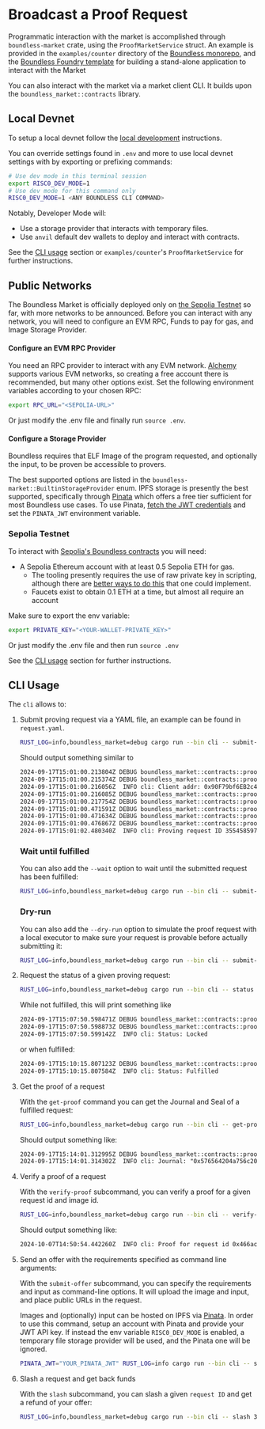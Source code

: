 # Broadcast a Proof Request

Programmatic interaction with the market is accomplished through `boundless-market` crate, using the `ProofMarketService` struct.
An example is provided in the `examples/counter` directory of the [Boundless monorepo][boundless-repo], and the [Boundless Foundry template][boundless-foundry-template-repo] for building a stand-alone application to interact with the Market

You can also interact with the market via a market client CLI.
It builds upon the `boundless_market::contracts` library.

## Local Devnet

To setup a local devnet follow the [local development][local-development] instructions.

You can override settings found in `.env` and more to use local devnet settings with by exporting or prefixing commands:

```bash
# Use dev mode in this terminal session
export RISC0_DEV_MODE=1
# Use dev mode for this command only
RISC0_DEV_MODE=1 <ANY BOUNDLESS CLI COMMAND>
```

Notably, Developer Mode will:

- Use a storage provider that interacts with temporary files.
- Use `anvil` default dev wallets to deploy and interact with contracts.

See the [CLI usage](#cli-usage) section or `examples/counter`'s `ProofMarketService` for further instructions.

## Public Networks

The Boundless Market is officially deployed only on [the Sepolia Testnet][id-deployments-sepolia-testnet] so far, with more networks to be announced.
Before you can interact with any network, you will need to configure an EVM RPC, Funds to pay for gas, and Image Storage Provider.

#### Configure an EVM RPC Provider

You need an RPC provider to interact with any EVM network. [Alchemy](https://www.alchemy.com/) supports various EVM networks, so creating a free account there is recommended, but many other options exist. Set the following environment variables according to your chosen RPC:

```bash
export RPC_URL="<SEPOLIA-URL>"
```

Or just modify the .env file and finally run `source .env`.

#### Configure a Storage Provider

Boundless requires that ELF Image of the program requested, and optionally the input, to be proven be accessible to provers.

<!-- TODO: link to rustdocs and document how one might create a storage provider (perhaps via a DA?) -->

The best supported options are listed in the `boundless-market::BuiltinStorageProvider` enum.
IPFS storage is presently the best supported, specifically through [Pinata](https://www.pinata.cloud/) which offers a free tier sufficient for most Boundless use cases.
To use Pinata, [fetch the JWT credentials](https://docs.pinata.cloud/account-management/api-keys) and set the `PINATA_JWT` environment variable.

### Sepolia Testnet

To interact with [Sepolia's Boundless contracts][id-deployments-sepolia-testnet] you will need:

- A Sepolia Ethereum account with at least 0.5 Sepolia ETH for gas.
  - The tooling presently requires the use of raw private key in scripting, although there are [better ways to do this](https://book.getfoundry.sh/tutorials/best-practices#private-key-management) that one could implement.
  <!-- TODO: need better ways to get funds for boundless users! faucets are a HUGE pain, considering the round trip gas costs! -->
  - Faucets exist to obtain 0.1 ETH at a time, but almost all require an account

Make sure to export the env variable:

```bash
export PRIVATE_KEY="<YOUR-WALLET-PRIVATE_KEY>"
```

Or just modify the .env file and then run `source .env`

See the [CLI usage](#cli-usage) section for further instructions.

## CLI Usage

The `cli` allows to:

1. Submit proving request via a YAML file, an example can be found in `request.yaml`.

   ```sh
   RUST_LOG=info,boundless_market=debug cargo run --bin cli -- submit-request request.yaml
   ```

   Should output something similar to

   ```txt
   2024-09-17T15:01:00.213804Z DEBUG boundless_market::contracts::proof_market: Calling requestIsFulfilled(3554585979324098154284013313896898623039163403618679259140)
   2024-09-17T15:01:00.215374Z DEBUG boundless_market::contracts::proof_market: Calling requestIsLocked(3554585979324098154284013313896898623039163403618679259140)
   2024-09-17T15:01:00.216056Z  INFO cli: Client addr: 0x90F79bf6EB2c4f870365E785982E1f101E93b906
   2024-09-17T15:01:00.216085Z DEBUG boundless_market::contracts::proof_market: Calling deposit() value: 2000000000000000
   2024-09-17T15:01:00.217754Z DEBUG boundless_market::contracts::proof_market: Broadcasting deposit tx 0x001cb8e549af5e7617c9c1eb465d81db3054870c0f197f6e860710f68b8bff91
   2024-09-17T15:01:00.471591Z DEBUG boundless_market::contracts::proof_market: Submitted deposit 0x001c…ff91
   2024-09-17T15:01:00.471634Z DEBUG boundless_market::contracts::proof_market: Calling submitRequest(ProvingRequest { id: 3554585979324098154284013313896898623039163403618679259140, requirements: Requirements { imageId: 0x257569e11f856439ec3c1e0fe6486fb9af90b1da7324d577f65dd0d45ec12c7d, predicate: Predicate { predicateType: PrefixMatch, data: 0x57656420 } }, imageUrl: "https://dweb.link/ipfs/QmTx3vDKicYG5RxzMxrZEiCQJqhpgYNrSFABdVz9ri2m5P", input: Input { inputType: Inline, data: 0x1d000000570000006500000064000000200000004a000000750000006c0000002000000020000000330000002000000031000000340000003a00000033000000370000003a00000031000000320000002000000050000000440000005400000020000000320000003000000032000000340000000a000000 }, offer: Offer { minPrice: 100000000000000, maxPrice: 2000000000000000, biddingStart: 619, rampUpPeriod: 1000, timeout: 2000, lockinStake: 100000000000000 } })
   2024-09-17T15:01:00.476867Z DEBUG boundless_market::contracts::proof_market: Broadcasting tx 0xd25d00d87fc57c8c5da47236dd6980fb250ae748f2e38e33f7c17cd3cb968b7e
   2024-09-17T15:01:02.480340Z  INFO cli: Proving request ID 3554585979324098154284013313896898623039163403618679259140, bidding start at block number 619
   ```

   ### Wait until fulfilled

   You can also add the `--wait` option to wait until the submitted request has been fulfilled:

   ```sh
   RUST_LOG=info,boundless_market=debug cargo run --bin cli -- submit-request request.yaml --wait
   ```

   ### Dry-run
   You can also add the `--dry-run` option to simulate the proof request with a local executor to make sure your request is provable before actually submitting it:

   ```sh
   RUST_LOG=info,boundless_market=debug cargo run --bin cli -- submit-request request.yaml --dry-run
   ```

2. Request the status of a given proving request:

   ```sh
   RUST_LOG=info,boundless_market=debug cargo run --bin cli -- status 3554585979324098154284013313896898623039163403618679259143
   ```

   While not fulfilled, this will print something like

   ```txt
   2024-09-17T15:07:50.598471Z DEBUG boundless_market::contracts::proof_market: Calling requestIsFulfilled(3554585979324098154284013313896898623039163403618679259143)
   2024-09-17T15:07:50.598873Z DEBUG boundless_market::contracts::proof_market: Calling requestIsLocked(3554585979324098154284013313896898623039163403618679259143)
   2024-09-17T15:07:50.599142Z  INFO cli: Status: Locked
   ```

   or when fulfilled:

   ```txt
   2024-09-17T15:10:15.807123Z DEBUG boundless_market::contracts::proof_market: Calling requestIsFulfilled(3554585979324098154284013313896898623039163403618679259143)
   2024-09-17T15:10:15.807584Z  INFO cli: Status: Fulfilled
   ```

3. Get the proof of a request

   With the `get-proof` command you can get the Journal and Seal of a fulfilled request:

   ```sh
   RUST_LOG=info,boundless_market=debug cargo run --bin cli -- get-proof 3554585979324098154284013313896898623039163403618679259143
   ```

   Should output something like:

   ```txt
   2024-09-17T15:14:01.312995Z DEBUG boundless_market::contracts::proof_market: Calling requestIsFulfilled(3554585979324098154284013313896898623039163403618679259143)
   2024-09-17T15:14:01.314302Z  INFO cli: Journal: "0x576564204a756c2020332031343a33373a31322050445420323032340a" - Seal: "0x0000000000000000000000000000000000000000000000000000000000000020000000000000000000000000000000000000000000000000000000000000000164578a3cc24cf38d1173509a99db4f70d57ff3a6c43cb2e8552a2a5d252968ba"
   ```

4. Verify a proof of a request

   With the `verify-proof` subcommand, you can verify a proof for a given request id and image id.

   ```sh
   RUST_LOG=info,boundless_market=debug cargo run --bin cli -- verify-proof 0x466acfc0f27bba9fbb7a8508f576527e81e83bd00000052 257569e11f856439ec3c1e0fe6486fb9af90b1da7324d577f65dd0d45ec12c7d
   ```

   Should output something like:

   ```sh
   2024-10-07T14:50:54.442260Z  INFO cli: Proof for request id 0x466acfc0f27bba9fbb7a8508f576527e81e83bd00000052 verified successfully.
   ```

5. Send an offer with the requirements specified as command line arguments:

   With the `submit-offer` subcommand, you can specify the requirements and input as command-line options.
   It will upload the image and input, and place public URLs in the request.

   Images and (optionally) input can be hosted on IPFS via [Pinata](https://pinata.cloud).
   In order to use this command, setup an account with Pinata and provide your JWT API key.
   If instead the env variable `RISC0_DEV_MODE` is enabled, a temporary file storage provider will be used,
   and the Pinata one will be ignored.

   ```sh
   PINATA_JWT="YOUR_PINATA_JWT" RUST_LOG=info cargo run --bin cli -- submit-offer --input "Hello world!" --inline-input --encode-input --journal-prefix "" offer.yaml
   ```

6. Slash a request and get back funds

   With the `slash` subcommand, you can slash a given `request ID` and get a refund of your offer:

   ```sh
   RUST_LOG=info,boundless_market=debug cargo run --bin cli -- slash 3554585979324098154284013313896898623039163403618679259143
   ```

[id-deployments-sepolia-testnet]: ../market/deployments.md#sepolia-testnet
[local-development]: ../market/local-development.md
[boundless-repo]: https://github.com/boundless-xyz/boundless-foundry-template/
[boundless-foundry-template-repo]: https://github.com/boundless-xyz/boundless-foundry-template/

